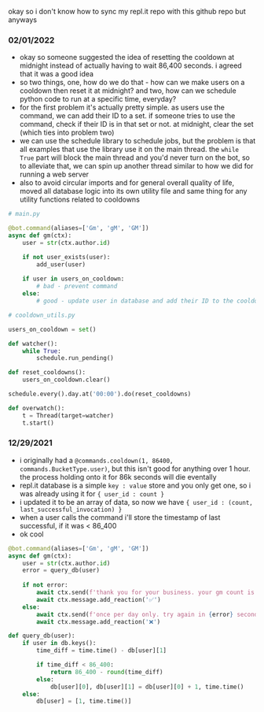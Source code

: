 okay so i don't know how to sync my repl.it repo with this github repo but anyways

<h3>02/01/2022</h3>

- okay so someone suggested the idea of resetting the cooldown at midnight instead of actually having to wait 86,400 seconds. i agreed that it was a good idea
- so two things, one, how do we do that - how can we make users on a cooldown then reset it at midnight? and two, how can we schedule python code to run at a specific time, everyday?
- for the first problem it's actually pretty simple. as users use the command, we can add their ID to a set. if someone tries to use the command, check if their ID is in that set or not. at midnight, clear the set (which ties into problem two)
- we can use the schedule library to schedule jobs, but the problem is that all examples that use the library use it on the main thread. the `while True` part will block the main thread and you'd never turn on the bot, so to alleviate that, we can spin up another thread similar to how we did for running a web server
- also to avoid circular imports and for general overall quality of life, moved all database logic into its own utility file and same thing for any utility functions related to cooldowns

```python
# main.py

@bot.command(aliases=['Gm', 'gM', 'GM'])
async def gm(ctx):
    user = str(ctx.author.id)

    if not user_exists(user):
        add_user(user)
    
    if user in users_on_cooldown:
        # bad - prevent command
    else:
        # good - update user in database and add their ID to the cooldown set
```

```python
# cooldown_utils.py

users_on_cooldown = set()

def watcher():
    while True:
        schedule.run_pending()

def reset_cooldowns():
    users_on_cooldown.clear()

schedule.every().day.at('00:00').do(reset_cooldowns)

def overwatch():
    t = Thread(target=watcher)
    t.start()
```

<h3>12/29/2021</h3>

- i originally had a `@commands.cooldown(1, 86400, commands.BucketType.user)`, but this isn't good for anything over 1 hour. the process holding onto it for 86k seconds will die eventally
- repl.it database is a simple `key : value` store and you only get one, so i was already using it for `{ user_id : count }`
- i updated it to be an array of data, so now we have `{ user_id : (count, last_successful_invocation) }`
- when a user calls the command i'll store the timestamp of last successful, if it was < 86_400
- ok cool

```python
@bot.command(aliases=['Gm', 'gM', 'GM'])
async def gm(ctx):
    user = str(ctx.author.id)
    error = query_db(user)
    
    if not error:
        await ctx.send(f'thank you for your business. your gm count is {db[user][0]}')
        await ctx.message.add_reaction('✅')
    else:
        await ctx.send(f'once per day only. try again in {error} seconds')
        await ctx.message.add_reaction('❌')
```

```python
def query_db(user):
    if user in db.keys():
        time_diff = time.time() - db[user][1]

        if time_diff < 86_400:
            return 86_400 - round(time_diff)
        else:
            db[user][0], db[user][1] = db[user][0] + 1, time.time()
    else:
        db[user] = [1, time.time()]
```
